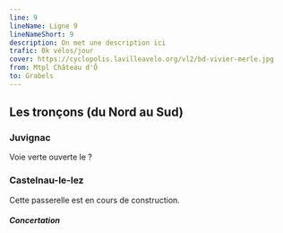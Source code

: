 ```yaml
---
line: 9
lineName: Ligne 9
lineNameShort: 9
description: On met une description ici
trafic: 0k vélos/jour
cover: https://cyclopolis.lavilleavelo.org/vl2/bd-vivier-merle.jpg
from: Mtpl Château d'Ô
to: Grabels
---
```


## Les tronçons (du Nord au Sud)

### Juvignac
Voie verte ouverte le ?

### Castelnau-le-lez
Cette passerelle est en cours de construction.

#### *Concertation*